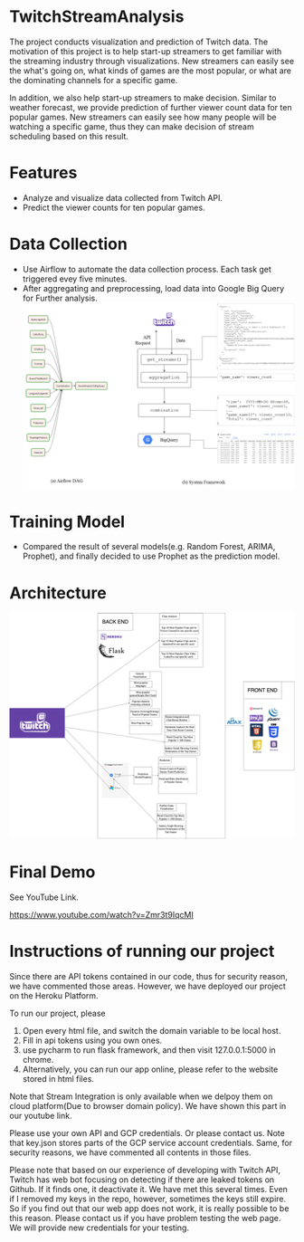 # TwitchStreamAnalysis
The project conducts visualization and prediction of Twitch data. The motivation of this project is to help start-up streamers to 
get familiar with the streaming industry through visualizations. New streamers can easily
see the what's going on, what kinds of games are the most popular, or what are the dominating
channels for a specific game. 

In addition, we also help start-up streamers to make decision. Similar to weather forecast, we 
provide prediction of further viewer count data for ten popular games. New streamers can easily see
 how many people will be watching a specific game, thus they can make decision of stream scheduling 
based on this result.

# Features
- Analyze and visualize data collected from Twitch API. 
- Predict the viewer counts for ten popular games.

# Data Collection
- Use Airflow to automate the data collection process. Each task get triggered 
evey five minutes.
- After aggregating and preprocessing, load data into Google Big Query for
Further analysis.
![](StuffForREADME/data_collection.png)

# Training Model
- Compared the result of several models(e.g. Random Forest, ARIMA, Prophet), and finally decided to use Prophet
as the prediction model.


# Architecture
![](StuffForREADME/6893Arch.png)

[//]: # (# Earlier Demo)

[//]: # (![]&#40;StuffForREADME/Demo.gif&#41;)

# Final Demo
See YouTube Link.

https://www.youtube.com/watch?v=Zmr3t9IqcMI


# Instructions of running our project
Since there are API tokens contained in our code, thus for security reason, we have commented
those areas. However, we have deployed our project on the Heroku Platform. 

To run our project, please
1. Open every html file, and switch the domain variable to be local host.
2. Fill in api tokens using you own ones.
3. use pycharm to run flask framework, and then visit 127.0.0.1:5000 in chrome. 
4. Alternatively, you can run our app online, please refer to the website stored in html files.

Note that Stream Integration is only available when we delpoy them on cloud platform(Due to browser domain policy). We have shown this part in our youtube link.

Please use your own API and GCP credentials. Or please contact us. Note that key.json stores parts of the GCP service account credentials.
Same, for security reasons, we have commented all contents in those files.

Please note that based on our experience of developing with Twitch API, Twitch has web bot focusing on detecting if 
there are leaked tokens on Github. If it finds one, it deactivate it. We have met this several times. 
Even if I removed my keys in the repo, however, sometimes the keys still expire.
So if you find out that our web app does not work, it is really possible to be this reason. Please contact us if you 
have problem testing the web page. We will provide new credentials for your testing.





[//]: # (![img.png]&#40;StuffForREADME/pieChart1.png&#41;)

[//]: # ()
[//]: # (![img.png]&#40;StuffForREADME/barChart.png&#41;)

[//]: # ()
[//]: # (![img_1.png]&#40;StuffForREADME/waterfall.png&#41;)
